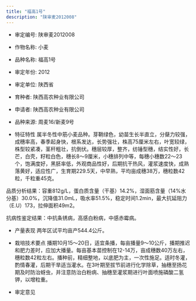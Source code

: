 ```yaml
---
title: "福高1号"
description: "陕审麦2012008"
---
```

* 审定编号:  陕审麦2012008

*  作物名称:  小麦

*  品种名称:  福高1号

*  审定年份:  2012

*  审定单位:  陕西省

* 育种者:  陕西高农种业有限公司

*  申请者:  陕西高农种业有限公司

*  品种来源:  周麦16/新麦9号

*  特征特性
属半冬性中筋小麦品种。芽鞘绿色，幼苗生长半直立，分蘖力较强，成穗率高，春季起身快，根系发达，长势强壮，株高75厘米左右，叶宽较绿，株型较紧凑，茎秆粗壮，抗倒伏。穗层较厚，整齐，纺锤型穗，结实性好，长芒，白壳，籽粒白色，穗长8～9厘米，小穗排列中等，每穗小穗数22～23个，饱满度好，黑胚率低，外观商品性好，后期抗干热风，灌浆速度快，成熟落黄好，适应性广，生育期229.5天，中早熟，平均亩成穗38万，穗粒数42粒，千粒重45克。
品质分析结果：容重812g/L，蛋白质含量（干基）14.2%，湿面筋含量（14%水分基）30.0%，沉降值31.0mL，吸水率51.5%，稳定时间1.2min，最大抗延阻力（E.U）173，拉伸面积49m2。
抗病性鉴定结果：中抗条锈病，高感白粉病，中感赤霉病。


*  产量表现
两年区试平均亩产544.4公斤。

*  栽培技术要点
播期10月15～20日，适宜条播，每亩播量9～10公斤，播期推迟和肥力差时，应加大播量。每亩基本苗控制在12-14万，亩成穗数40万左右，穗粒数42粒左右。播种前，精细整地，以底肥为主，一次性施足。适时冬灌，酌情春灌，后期干旱适当灌水。在3叶期至拔节前进行化学除草，抽穗至扬花期及时防治蚜虫，并注意防治白粉病、抽穗至灌浆期进行叶面喷施磷酸二氢钾，以增粒重。

*  审定意见

